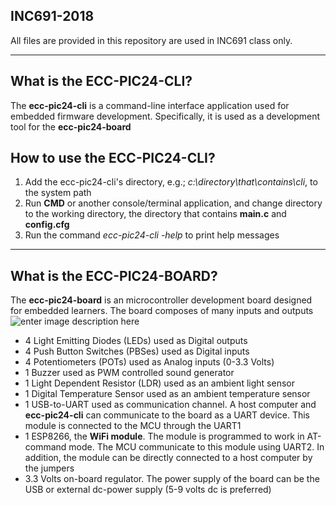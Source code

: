 ## INC691-2018
All files are provided in this repository are used in INC691 class only.

----------

## What is the ECC-PIC24-CLI?
The **ecc-pic24-cli** is a command-line interface application used for embedded firmware development. Specifically, it is used as a development tool for the **ecc-pic24-board** 
## How to use the ECC-PIC24-CLI?
1.  Add the ecc-pic24-cli's directory, e.g.; *c:\\directory\\that\\contains\cli*, to the system path
2.  Run **CMD** or another console/terminal application, and change directory to the working directory, the directory that contains **main.c** and **config.cfg**
3.  Run the command *ecc-pic24-cli -help* to print help messages
----------
## What is the ECC-PIC24-BOARD?
The **ecc-pic24-board** is an microcontroller development board designed for embedded learners. The board composes of many inputs and outputs
![enter image description here](http://shadowwares.com/Shared/Images/github/ecc-pic24-board.png)


 - 4 Light Emitting Diodes (LEDs) used as Digital outputs
 - 4 Push Button Switches (PBSes) used as Digital inputs
 - 4 Potentiometers (POTs) used as Analog inputs (0-3.3 Volts)
 - 1 Buzzer used as PWM controlled sound generator
 - 1 Light Dependent Resistor (LDR) used as an ambient light sensor
 - 1 Digital Temperature Sensor used as an ambient temperature sensor
 - 1 USB-to-UART used as communication channel. A host computer and **ecc-pic24-cli** can communicate to the board as a UART device. This module is connected to the MCU through the UART1
 - 1 ESP8266, the **WiFi module**. The module is programmed to work in AT-command mode. The MCU communicate to this module using UART2. In addition, the module can be directly connected to a host computer by the jumpers
 - 3.3 Volts on-board regulator. The power supply of the board can be the USB or external dc-power supply (5-9 volts dc is preferred) 
 

